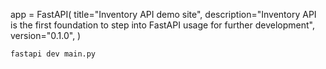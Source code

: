 app = FastAPI(
    title="Inventory API demo site",
    description="Inventory API is the first foundation to step into FastAPI usage for further development",
    version="0.1.0",
)


`fastapi dev main.py`